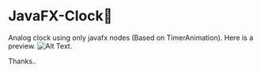 # JavaFX-Clock🥇
Analog clock using only javafx nodes (Based on TimerAnimation).
Here is a preview. 
![Alt Text](https://media.giphy.com/media/RLbj9uJTOr4ioPxrLb/giphy.gif).


Thanks..

